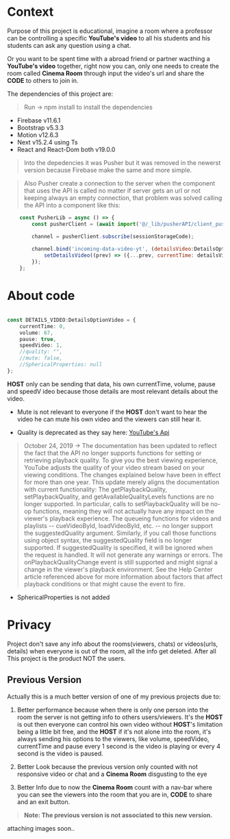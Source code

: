 # Context 

Purpose of this project is educational, imagine a room where a professor can be controlling a specific **YouTube's video** to all his students and his students can ask any question using a chat.

Or you want to be spent time with a abroad friend or partner wacthing a **YouTube's video** together, right now you can, only one needs to create the room called **Cinema Room** through input the video's url and share the **CODE** to others to join in.

The dependencies of this project are:

> Run -> npm install to install the dependencies

* Firebase v11.6.1
* Bootstrap v5.3.3
* Motion v12.6.3
* Next v15.2.4 using Ts
* React and React-Dom both v19.0.0

> Into the depedencies it was Pusher but it was removed in the newerst version because Firebase make the same and more simple.

> Also Pusher create a connection to the server when the component that uses the API is called no matter if server gets an url or not keeping always an empty connection, that problem was solved calling the API into a component like this:

```js
    const PusherLib = async () => {
        const pusherClient = (await import('@/_lib/pusherAPI/client_pusher')).default;

        channel = pusherClient.subscribe(sessionStorageCode);
                        
        channel.bind('incoming-data-video-yt', (detailsVideo:DetailsOptionVideo) => {
            setDetailsVideo((prev) => ({...prev, currentTime: detailsVideo.currentTime, volume: detailsVideo.volume, pause: detailsVideo.pause, speedVideo: detailsVideo.speedVideo }));
        });
    };
```

# About code

```ts

const DETAILS_VIDEO:DetailsOptionVideo = {
    currentTime: 0,
    volume: 67,
    pause: true,
    speedVideo: 1,
    //quality: "",
    //mute: false,
    //SphericalProperties: null
};

```

**HOST** only can be sending that data, his own currentTime, volume, pause and speedV ideo because those details are most relevant details about the video.

* Mute is not relevant to everyone if the **HOST** don't want to hear the video he can mute his own video and the viewers can still hear it.

* Quality is deprecated as they say here: 
[YouTube's Api](https://developers.google.com/youtube/iframe_api_reference)

> October 24, 2019 ->
The documentation has been updated to reflect the fact that the API no longer supports functions for setting or retrieving playback quality. To give you the best viewing experience, YouTube adjusts the quality of your video stream based on your viewing conditions.
The changes explained below have been in effect for more than one year. This update merely aligns the documentation with current functionality:
The getPlaybackQuality, setPlaybackQuality, and getAvailableQualityLevels functions are no longer supported. In particular, calls to setPlaybackQuality will be no-op functions, meaning they will not actually have any impact on the viewer's playback experience.
The queueing functions for videos and playlists -- cueVideoById, loadVideoById, etc. -- no longer support the suggestedQuality argument. Similarly, if you call those functions using object syntax, the suggestedQuality field is no longer supported. If suggestedQuality is specified, it will be ignored when the request is handled. It will not generate any warnings or errors.
The onPlaybackQualityChange event is still supported and might signal a change in the viewer's playback environment. See the Help Center article referenced above for more information about factors that affect playback conditions or that might cause the event to fire.

* SphericalProperties is not added

# Privacy

Project don't save any info about the rooms(viewers, chats) or videos(urls, details) when everyone is out of the room, all the info get deleted.
After all This project is the product NOT the users.

## Previous Version

Actually this is a much better version of one of my previous projects due to:

1. Better performance because when there is only one person into the room the server is not getting info to others users/viewers. It's the **HOST** is out then everyone can control his own video without **HOST**'s limitation being a little bit free, and the **HOST** if it's not alone into the room, it's always sending his options to the viewers, like volume, speedVideo, currentTime and pause every 1 second is the video is playing or every 4 second is the video is paused.

2. Better Look because the previous version only counted with not responsive video or chat and a **Cinema Room** disgusting to the eye

3. Better Info due to now the **Cinema Room** count with a nav-bar where you can see the viewers into the room that you are in, **CODE** to share and an exit button.

>**Note: The previous version is not associated to this new version.** 

attaching images soon..